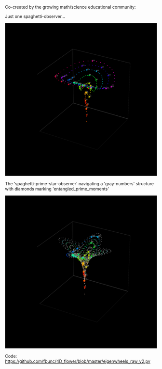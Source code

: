 
Co-created by the growing math/science educational community:

Just one spaghetti-observer...


![](https://github.com/fbunc/4D_flower/blob/master/0_just_one_observer/just_the_observer_path_4D_flower233.png?raw=true)


The 'spaghetti-prime-star-observer' navigating a 'gray-numbers' structure with diamonds marking 'entangled_prime_moments'


![](https://github.com/fbunc/4D_flower/blob/master/primes_observer_and_gray_matter/primes_path_4D_flower_measurement148.png?raw=true)


Code:
https://github.com/fbunc/4D_flower/blob/master/eigenwheels_raw_v2.py
